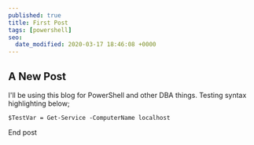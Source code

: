 ```yaml
---
published: true
title: First Post
tags: [powershell]
seo:
  date_modified: 2020-03-17 18:46:08 +0000
---
```


## A New Post

I'll be using this blog for PowerShell and other DBA things. Testing syntax highlighting below;

`$TestVar = Get-Service -ComputerName localhost`

End post
